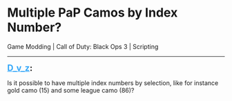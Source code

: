 # Multiple PaP Camos by Index Number?
Game Modding | Call of Duty: Black Ops 3 | Scripting

---
<strong style="font-size: 1.4em;"><span style="text-decoration: underline;text-decoration-color: #34a7f9;"><span style="color:#34a7f9;">D_v_z</span></span>:</strong>

<p>Is it possible to have multiple index numbers by selection, like for instance gold camo (15) and some league camo (86)?</p>
